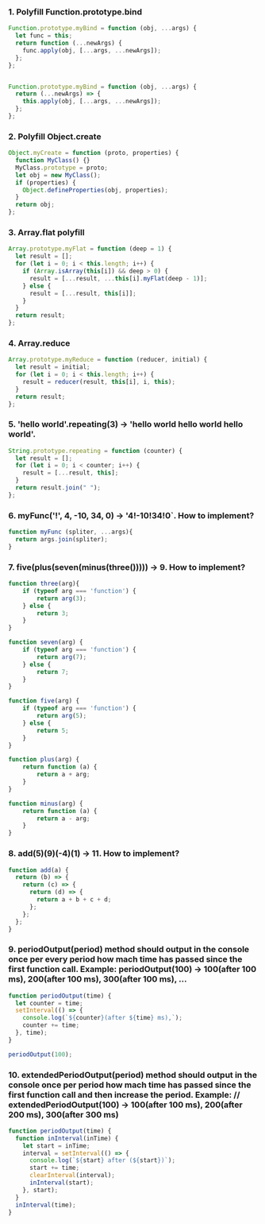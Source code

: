 ### 1. Polyfill Function.prototype.bind

```javascript
Function.prototype.myBind = function (obj, ...args) {
  let func = this;
  return function (...newArgs) {
    func.apply(obj, [...args, ...newArgs]);
  };
};


Function.prototype.myBind = function (obj, ...args) {
  return (...newArgs) => {
    this.apply(obj, [...args, ...newArgs]);
  };
};
```

### 2. Polyfill Object.create

```javascript
Object.myCreate = function (proto, properties) {
  function MyClass() {}
  MyClass.prototype = proto;
  let obj = new MyClass();
  if (properties) {
    Object.defineProperties(obj, properties);
  }
  return obj;
};
```

### 3. Array.flat polyfill

```javascript
Array.prototype.myFlat = function (deep = 1) {
  let result = [];
  for (let i = 0; i < this.length; i++) {
    if (Array.isArray(this[i]) && deep > 0) {
      result = [...result, ...this[i].myFlat(deep - 1)];
    } else {
      result = [...result, this[i]];
    }
  }
  return result;
};
```

### 4. Array.reduce

```javascript
Array.prototype.myReduce = function (reducer, initial) {
  let result = initial;
  for (let i = 0; i < this.length; i++) {
    result = reducer(result, this[i], i, this);
  }
  return result;
};
```

### 5. 'hello world'.repeating(3) -> 'hello world hello world hello world'.

```javascript
String.prototype.repeating = function (counter) {
  let result = [];
  for (let i = 0; i < counter; i++) {
    result = [...result, this];
  }
  return result.join(" ");
};
```

### 6. myFunc('!', 4, -10, 34, 0) -> '4!-10!34!0`. How to implement?

```javascript
function myFunc (spliter, ...args){
  return args.join(spliter);
} 
```

### 7. five(plus(seven(minus(three())))) -> 9. How to implement?

```javascript
function three(arg){
	if (typeof arg === 'function') {
		return arg(3);
	} else {
		return 3;
	}
}

function seven(arg) {
	if (typeof arg === 'function') {
		return arg(7);
	} else {
		return 7;
	}
}

function five(arg) {
    if (typeof arg === 'function') {
        return arg(5);
    } else {
        return 5;
    }
}

function plus(arg) {
	return function (a) {
		return a + arg;
	}
}

function minus(arg) {
    return function (a) {
        return a - arg;
    }
}
```

### 8. add(5)(9)(-4)(1) -> 11. How to implement?

```javascript
function add(a) {
  return (b) => {
    return (c) => {
      return (d) => {
        return a + b + c + d;
      };
    };
  };
}
```

### 9. periodOutput(period) method should output in the console once per every period how mach time has passed since the first function call. Example: periodOutput(100) -> 100(after 100 ms), 200(after 100 ms), 300(after 100 ms), ...

```javascript
function periodOutput(time) {
  let counter = time;
  setInterval(() => {
    console.log(`${counter}(after ${time} ms),`);
    counter += time;
  }, time);
}

periodOutput(100);
```


### 10. extendedPeriodOutput(period) method should output in the console once per period how mach time has passed since the first function call and then increase the period. Example: // extendedPeriodOutput(100) -> 100(after 100 ms), 200(after 200 ms), 300(after 300 ms)

```javascript
function periodOutput(time) {
  function inInterval(inTime) {
    let start = inTime;
    interval = setInterval(() => {
      console.log(`${start} after (${start})`);
      start += time;
      clearInterval(interval);
      inInterval(start);
    }, start);
  }
  inInterval(time);
}
```



